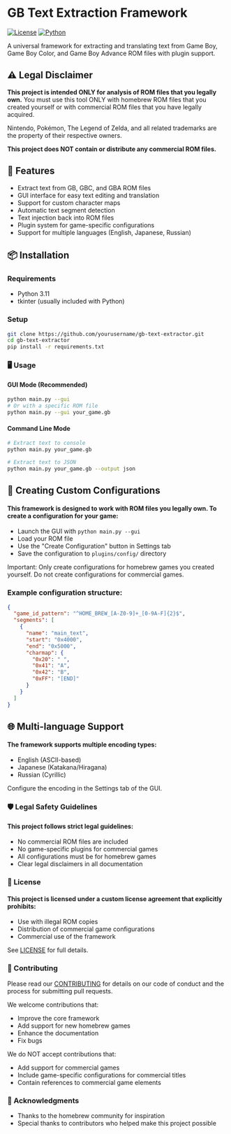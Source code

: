 # GB Text Extraction Framework

[![License](https://img.shields.io/badge/License-Custom-blue.svg)](../../LICENSE.md)
[![Python](https://img.shields.io/badge/Python-3.11-blue)](https://python.org)

A universal framework for extracting and translating text from Game Boy, Game Boy Color, and Game Boy Advance ROM files with plugin support.

[//]: # (![GB Text Extractor Screenshot]&#40;screenshot.png&#41;)

## ⚠️ Legal Disclaimer

**This project is intended ONLY for analysis of ROM files that you legally own.** 
You must use this tool ONLY with homebrew ROM files that you created yourself or with commercial ROM files that you have legally acquired.

Nintendo, Pokémon, The Legend of Zelda, and all related trademarks are the property of their respective owners.

**This project does NOT contain or distribute any commercial ROM files.**

## 🚀 Features

- Extract text from GB, GBC, and GBA ROM files
- GUI interface for easy text editing and translation
- Support for custom character maps
- Automatic text segment detection
- Text injection back into ROM files
- Plugin system for game-specific configurations
- Support for multiple languages (English, Japanese, Russian)

## 📦 Installation

### Requirements
- Python 3.11
- tkinter (usually included with Python)

### Setup
```bash
git clone https://github.com/yourusername/gb-text-extractor.git
cd gb-text-extractor
pip install -r requirements.txt
```
### 🖥️ Usage
#### GUI Mode (Recommended) 

```bash
python main.py --gui
# Or with a specific ROM file
python main.py --gui your_game.gb
```

#### Command Line Mode
```bash
# Extract text to console
python main.py your_game.gb

# Extract text to JSON
python main.py your_game.gb --output json
```

## 🧩 Creating Custom Configurations 

#### This framework is designed to work with ROM files you legally own. To create a configuration for your game: 

- Launch the GUI with `python main.py --gui`
- Load your ROM file
- Use the "Create Configuration" button in Settings tab
- Save the configuration to `plugins/config/` directory

Important: Only create configurations for homebrew games you created yourself. Do not create configurations for commercial games.

### Example configuration structure:
```json
{
  "game_id_pattern": "^HOME_BREW_[A-Z0-9]+_[0-9A-F]{2}$",
  "segments": [
    {
      "name": "main_text",
      "start": "0x4000",
      "end": "0x5000",
      "charmap": {
        "0x20": " ",
        "0x41": "A",
        "0x42": "B",
        "0xFF": "[END]"
      }
    }
  ]
}
```

## 🌐 Multi-language Support 

#### The framework supports multiple encoding types: 

- English (ASCII-based)
- Japanese (Katakana/Hiragana)
- Russian (Cyrillic)

Configure the encoding in the Settings tab of the GUI. 

### 🛡️ Legal Safety Guidelines 

#### This project follows strict legal guidelines: 

- No commercial ROM files are included
- No game-specific plugins for commercial games
- All configurations must be for homebrew games
- Clear legal disclaimers in all documentation

### 📜 License 

#### This project is licensed under a custom license agreement that explicitly prohibits: 

- Use with illegal ROM copies
- Distribution of commercial game configurations
- Commercial use of the framework

See [LICENSE](LICENSE.md) for full details. 
 
### 🤝 Contributing 

Please read our [CONTRIBUTING](CONTRIBUTING.md)  for details on our code of conduct and the process for submitting pull requests. 

We welcome contributions that:

- Improve the core framework
- Add support for new homebrew games
- Enhance the documentation
- Fix bugs

We do NOT accept contributions that: 

- Add support for commercial games
- Include game-specific configurations for commercial titles
- Contain references to commercial game elements

### 🙏 Acknowledgments 

- Thanks to the homebrew community for inspiration
- Special thanks to contributors who helped make this project possible
     